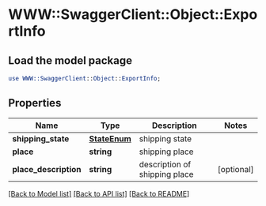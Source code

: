 # WWW::SwaggerClient::Object::ExportInfo

## Load the model package
```perl
use WWW::SwaggerClient::Object::ExportInfo;
```

## Properties
Name | Type | Description | Notes
------------ | ------------- | ------------- | -------------
**shipping_state** | [**StateEnum**](StateEnum.md) | shipping state | 
**place** | **string** | shipping place | 
**place_description** | **string** | description of shipping place | [optional] 

[[Back to Model list]](../README.md#documentation-for-models) [[Back to API list]](../README.md#documentation-for-api-endpoints) [[Back to README]](../README.md)


